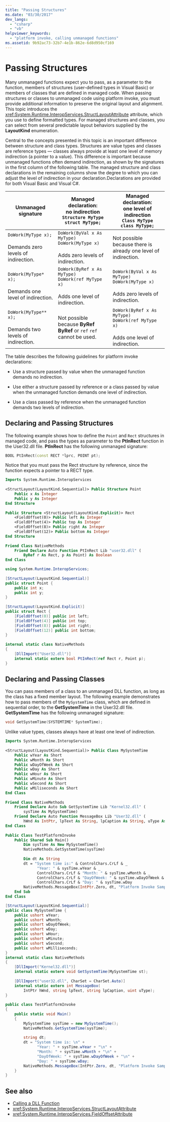 ```yaml
---
title: "Passing Structures"
ms.date: "03/30/2017"
dev_langs: 
  - "csharp"
  - "vb"
helpviewer_keywords: 
  - "platform invoke, calling unmanaged functions"
ms.assetid: 9b92ac73-32b7-4e1b-862e-6d8d950cf169
---
```

# Passing Structures
Many unmanaged functions expect you to pass, as a parameter to the function, members of structures (user-defined types in Visual Basic) or members of classes that are defined in managed code. When passing structures or classes to unmanaged code using platform invoke, you must provide additional information to preserve the original layout and alignment. This topic introduces the <xref:System.Runtime.InteropServices.StructLayoutAttribute> attribute, which you use to define formatted types. For managed structures and classes, you can select from several predictable layout behaviors supplied by the **LayoutKind** enumeration.  
  
 Central to the concepts presented in this topic is an important difference between structure and class types. Structures are value types and classes are reference types — classes always provide at least one level of memory indirection (a pointer to a value). This difference is important because unmanaged functions often demand indirection, as shown by the signatures in the first column of the following table. The managed structure and class declarations in the remaining columns show the degree to which you can adjust the level of indirection in your declaration.Declarations are provided for both Visual Basic and Visual C#.  
  
|Unmanaged signature|Managed declaration: <br />no indirection<br />`Structure MyType`<br />`struct MyType;`|Managed declaration: <br />one level of indirection<br />`Class MyType`<br />`class MyType;`|  
|-------------------------|---------------------------------------------------------------------------------|--------------------------------------------------------------------------------------|  
|`DoWork(MyType x);`<br /><br /> Demands zero levels of indirection.|`DoWork(ByVal x As MyType)` <br /> `DoWork(MyType x)`<br /><br /> Adds zero levels of indirection.|Not possible because there is already one level of indirection.|  
|`DoWork(MyType* x);`<br /><br /> Demands one level of indirection.|`DoWork(ByRef x As MyType)` <br /> `DoWork(ref MyType x)`<br /><br /> Adds one level of indirection.|`DoWork(ByVal x As MyType)` <br /> `DoWork(MyType x)`<br /><br /> Adds zero levels of indirection.|  
|`DoWork(MyType** x);`<br /><br /> Demands two levels of indirection.|Not possible because **ByRef** **ByRef** or `ref` `ref` cannot be used.|`DoWork(ByRef x As MyType)` <br /> `DoWork(ref MyType x)`<br /><br /> Adds one level of indirection.|  
  
 The table describes the following guidelines for platform invoke declarations:  
  
- Use a structure passed by value when the unmanaged function demands no indirection.  
  
- Use either a structure passed by reference or a class passed by value when the unmanaged function demands one level of indirection.  
  
- Use a class passed by reference when the unmanaged function demands two levels of indirection.  
  
## Declaring and Passing Structures  
 The following example shows how to define the `Point` and `Rect` structures in managed code, and pass the types as parameter to the **PtInRect** function in the User32.dll file. **PtInRect** has the following unmanaged signature:  
  
```cpp
BOOL PtInRect(const RECT *lprc, POINT pt);  
```  
  
 Notice that you must pass the Rect structure by reference, since the function expects a pointer to a RECT type.  
  
```vb  
Imports System.Runtime.InteropServices  
  
<StructLayout(LayoutKind.Sequential)> Public Structure Point  
    Public x As Integer  
    Public y As Integer  
End Structure  
  
Public Structure <StructLayout(LayoutKind.Explicit)> Rect  
    <FieldOffset(0)> Public left As Integer  
    <FieldOffset(4)> Public top As Integer  
    <FieldOffset(8)> Public right As Integer  
    <FieldOffset(12)> Public bottom As Integer  
End Structure  
  
Friend Class NativeMethods      
    Friend Declare Auto Function PtInRect Lib "user32.dll" (
        ByRef r As Rect, p As Point) As Boolean  
End Class  
```  
  
```csharp  
using System.Runtime.InteropServices;  
  
[StructLayout(LayoutKind.Sequential)]  
public struct Point {  
    public int x;  
    public int y;  
}     
  
[StructLayout(LayoutKind.Explicit)]  
public struct Rect {  
    [FieldOffset(0)] public int left;  
    [FieldOffset(4)] public int top;  
    [FieldOffset(8)] public int right;  
    [FieldOffset(12)] public int bottom;  
}     
  
internal static class NativeMethods
{  
    [DllImport("User32.dll")]  
    internal static extern bool PtInRect(ref Rect r, Point p);  
}  
```  
  
## Declaring and Passing Classes  
 You can pass members of a class to an unmanaged DLL function, as long as the class has a fixed member layout. The following example demonstrates how to pass members of the `MySystemTime` class, which are defined in sequential order, to the **GetSystemTime** in the User32.dll file. **GetSystemTime** has the following unmanaged signature:  
  
```cpp
void GetSystemTime(SYSTEMTIME* SystemTime);  
```  
  
 Unlike value types, classes always have at least one level of indirection.  
  
```vb  
Imports System.Runtime.InteropServices  
  
<StructLayout(LayoutKind.Sequential)> Public Class MySystemTime  
    Public wYear As Short  
    Public wMonth As Short  
    Public wDayOfWeek As Short   
    Public wDay As Short  
    Public wHour As Short  
    Public wMinute As Short  
    Public wSecond As Short  
    Public wMiliseconds As Short  
End Class  
  
Friend Class NativeMethods  
    Friend Declare Auto Sub GetSystemTime Lib "Kernel32.dll" (
        sysTime As MySystemTime)  
    Friend Declare Auto Function MessageBox Lib "User32.dll" (
        hWnd As IntPtr, lpText As String, lpCaption As String, uType As UInteger) As Integer  
End Class  
  
Public Class TestPlatformInvoke      
    Public Shared Sub Main()  
        Dim sysTime As New MySystemTime()  
        NativeMethods.GetSystemTime(sysTime)  
  
        Dim dt As String  
        dt = "System time is:" & ControlChars.CrLf & _  
              "Year: " & sysTime.wYear & _  
              ControlChars.CrLf & "Month: " & sysTime.wMonth & _  
              ControlChars.CrLf & "DayOfWeek: " & sysTime.wDayOfWeek & _  
              ControlChars.CrLf & "Day: " & sysTime.wDay  
        NativeMethods.MessageBox(IntPtr.Zero, dt, "Platform Invoke Sample", 0)        
    End Sub  
End Class  
```  
  
```csharp  
[StructLayout(LayoutKind.Sequential)]  
public class MySystemTime {  
    public ushort wYear;   
    public ushort wMonth;  
    public ushort wDayOfWeek;   
    public ushort wDay;   
    public ushort wHour;   
    public ushort wMinute;   
    public ushort wSecond;   
    public ushort wMilliseconds;   
}  
internal static class NativeMethods
{  
    [DllImport("Kernel32.dll")]  
    internal static extern void GetSystemTime(MySystemTime st);  
  
    [DllImport("user32.dll", CharSet = CharSet.Auto)]  
    internal static extern int MessageBox(
        IntPtr hWnd, string lpText, string lpCaption, uint uType);  
}  
  
public class TestPlatformInvoke  
{  
    public static void Main()  
    {  
        MySystemTime sysTime = new MySystemTime();  
        NativeMethods.GetSystemTime(sysTime);  
  
        string dt;  
        dt = "System time is: \n" +  
              "Year: " + sysTime.wYear + "\n" +  
              "Month: " + sysTime.wMonth + "\n" +  
              "DayOfWeek: " + sysTime.wDayOfWeek + "\n" +  
              "Day: " + sysTime.wDay;  
        NativeMethods.MessageBox(IntPtr.Zero, dt, "Platform Invoke Sample", 0);  
    }  
}  
```  
  
## See also

- [Calling a DLL Function](calling-a-dll-function.md)
- <xref:System.Runtime.InteropServices.StructLayoutAttribute>
- <xref:System.Runtime.InteropServices.FieldOffsetAttribute>
